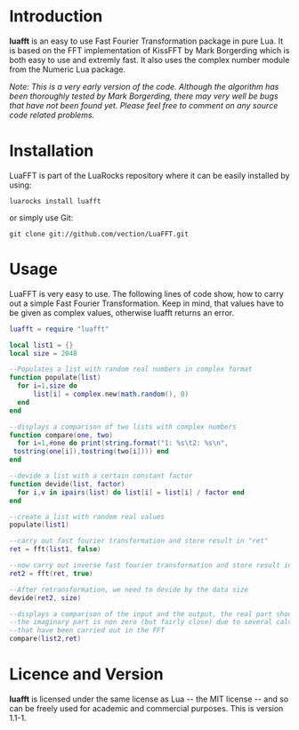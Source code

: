 # Introduction

**luafft** is an easy to use Fast Fourier Transformation package in pure Lua. It is based on the FFT implementation of KissFFT by Mark Borgerding which is both easy to use and extremly fast. It also uses the complex number module from the Numeric Lua package.

_Note: This is a very early version of the code. Although the algorithm has been thoroughly tested by Mark Borgerding, there may very well be bugs that have not been found yet. Please feel free to comment on any source code related problems._

# Installation

LuaFFT is part of the LuaRocks repository where it can be easily installed by using:

`luarocks install luafft`

or simply use Git:

`git clone git://github.com/vection/LuaFFT.git`

# Usage

LuaFFT is very easy to use. The following lines of code show, how to carry out a simple Fast Fourier Transformation. Keep in mind, that values have to be given as complex values, otherwise luafft returns an error.

```lua
luafft = require "luafft"

local list1 = {}
local size = 2048

--Populates a list with random real numbers in complex format
function populate(list)
  for i=1,size do
      list[i] = complex.new(math.random(), 0)
  end
end

--displays a comparison of two lists with complex numbers
function compare(one, two)
  for i=1,#one do print(string.format("1: %s\t2: %s\n",
 tostring(one[i]),tostring(two[i]))) end
end

--devide a list with a certain constant factor
function devide(list, factor)
  for i,v in ipairs(list) do list[i] = list[i] / factor end
end

--create a list with random real values
populate(list1)

--carry out fast fourier transformation and store result in "ret"
ret = fft(list1, false)

--now carry out inverse fast fourier transformation and store result in "ret2"
ret2 = fft(ret, true)

--After retransformation, we need to devide by the data size
devide(ret2, size)

--displays a comparison of the input and the output, the real part should be equal
--the imaginary part is non zero (but fairly close) due to several calculations
--that have been carried out in the FFT
compare(list2,ret)
```

# Licence and Version
**luafft** is licensed under the same license as Lua -- the MIT license -- and so can be freely used for academic and commercial purposes.
This is version 1.1-1.
